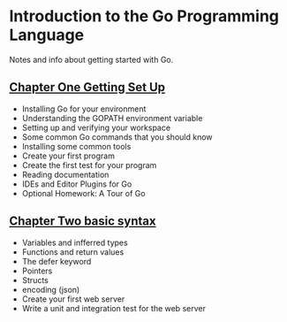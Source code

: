 # Introduction to the Go Programming Language
Notes and info about getting started with Go.


## [Chapter One Getting Set Up](./chapter-one.md)
- Installing Go for your environment
- Understanding the GOPATH environment variable
- Setting up and verifying your workspace
- Some common Go commands that you should know
- Installing some common tools
- Create your first program
- Create the first test for your program
- Reading documentation
- IDEs and Editor Plugins for Go
- Optional Homework: A Tour of Go

## [Chapter Two basic syntax](./chapter-two.md)
- Variables and infferred types
- Functions and return values
- The defer keyword
- Pointers
- Structs 
- encoding (json)
- Create your first web server
- Write  a unit and integration test for the web server
